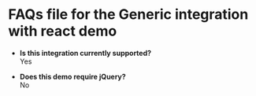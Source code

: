 # FAQs file for the Generic integration with react demo

- **Is this integration currently supported?** <br>
  Yes

- **Does this demo require jQuery?** <br>
  No
